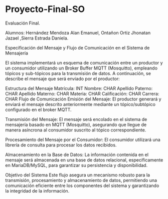 # Proyecto-Final-SO
Evaluación Final.

Alumnos: 
Hernández Mendoza Alan Emanuel,
Ontañon Ortiz Jhonatan Jazael
,Sierra Estrada Daniela.


Especificación del Mensaje y Flujo de Comunicación en el Sistema de Mensajería

El sistema implementará un esquema de comunicación entre un productor y un consumidor utilizando un Broker Buffer MQTT (Mosquitto), empleando tópicos y sub-tópicos para la transmisión de datos. A continuación, se describe el mensaje que será enviado por el productor:

Estructura del Mensaje
Matrícula: INT
Nombre: CHAR
Apellido Paterno: CHAR
Apellido Materno: CHAR
Materia: CHAR
Calificación: CHAR
Carrera: CHAR
Flujo de Comunicación
Emisión del Mensaje:
El productor generará y enviará el mensaje descrito anteriormente mediante un tópico/subtópico configurado en el broker MQTT.

Transmisión del Mensaje:
El mensaje será encolado en el sistema de mensajería basado en MQTT (Mosquitto), asegurando que llegue de manera asíncrona al consumidor suscrito al tópico correspondiente.

Procesamiento del Mensaje por el Consumidor:
El consumidor utilizará una librería de consulta para procesar los datos recibidos.

Almacenamiento en la Base de Datos:
La información contenida en el mensaje será almacenada en una base de datos relacional, específicamente en MariaDB/MySQL, para garantizar su persistencia y disponibilidad.

Objetivo del Sistema
Este flujo asegura un mecanismo robusto para la transmisión, procesamiento y almacenamiento de datos, permitiendo una comunicación eficiente entre los componentes del sistema y garantizando la integridad de la información.
